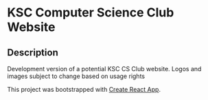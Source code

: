 # KSC Computer Science Club Website

## Description
Development version of a potential KSC CS Club website. Logos and images subject to change based on usage rights

This project was bootstrapped with [Create React App](https://github.com/facebook/create-react-app).
